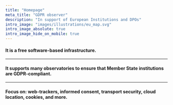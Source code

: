```yaml
---
title: "Homepage"
meta_title: "GDPR observer"
description: "In support of European Institutions and DPOs"
intro_image: "images/illustrations/eu_map.svg"
intro_image_absolute: true
intro_image_hide_on_mobile: true
---
```


#### It is a free software-based **infrastructure**.

---

#### It **supports many observatories** to ensure that Member State institutions are **GDPR**-compliant.

---

#### **Focus on:** web-trackers, informed consent, transport security, cloud location, cookies, and more.

<script type="text/javascript">

    window.onload = function () {
        let elem = document.getElementById('map')
            const doc = elem.getSVGDocument(); // that's the inner document
            doc.addEventListener('click', function(e){
                //console.log(e.originalTarget.id)

                if (e.originalTarget.attributes.getNamedItem("style")){
                    let value =  e.originalTarget.attributes.getNamedItem("style").nodeValue
                    let index = value.indexOf("fill:")
                    let index_2 = value.indexOf(";", index)

                    value = value.substr(index +5, index_2-5 )

                if ( value == "#f24088" || value == " rgb(242, 64, 136)"){

                location.href = window.location + "campaign/" + e.originalTarget.id;
             }}

            });
            doc.addEventListener('mouseover', function(e){
                if (e.originalTarget.attributes.getNamedItem("style")){
                    let value =  e.originalTarget.attributes.getNamedItem("style").nodeValue
                    let index = value.indexOf("fill:")
                    let index_2 = value.indexOf(";", index)

                    value = value.substr(index +5, index_2-5 )

                if ( value == "#f24088" || value == " rgb(242, 64, 136)"){
                e.originalTarget.style.cursor = "pointer"
                }}
            })

    };

</script>
